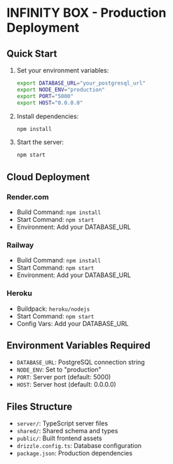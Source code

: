 # INFINITY BOX - Production Deployment

## Quick Start

1. Set your environment variables:
   ```bash
   export DATABASE_URL="your_postgresql_url"
   export NODE_ENV="production"
   export PORT="5000"
   export HOST="0.0.0.0"
   ```

2. Install dependencies:
   ```bash
   npm install
   ```

3. Start the server:
   ```bash
   npm start
   ```

## Cloud Deployment

### Render.com
- Build Command: `npm install`
- Start Command: `npm start`
- Environment: Add your DATABASE_URL

### Railway
- Build Command: `npm install`
- Start Command: `npm start`
- Environment: Add your DATABASE_URL

### Heroku
- Buildpack: `heroku/nodejs`
- Start Command: `npm start`
- Config Vars: Add your DATABASE_URL

## Environment Variables Required

- `DATABASE_URL`: PostgreSQL connection string
- `NODE_ENV`: Set to "production"
- `PORT`: Server port (default: 5000)
- `HOST`: Server host (default: 0.0.0.0)

## Files Structure

- `server/`: TypeScript server files
- `shared/`: Shared schema and types
- `public/`: Built frontend assets
- `drizzle.config.ts`: Database configuration
- `package.json`: Production dependencies
